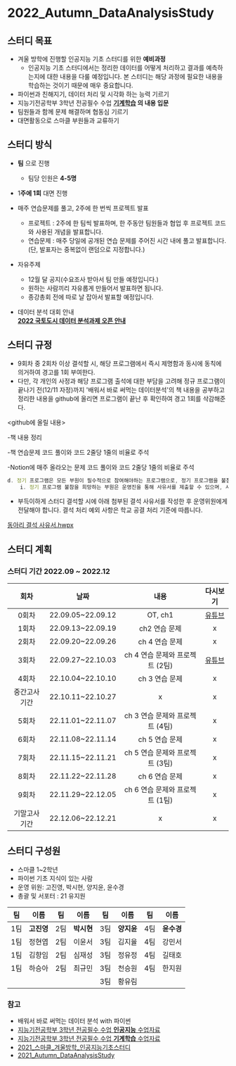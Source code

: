 # **2022_Autumn_DataAnalysisStudy**

## **스터디 목표**

- 겨울 방학에 진행할 인공지능 기초 스터디를 위한 **예비과정**
    - 인공지능 기초 스터디에서는 정리한 데이터를 어떻게 처리하고 결과를 예측하는지에 대한 내용을 다룰 예정입니다. 본 스터디는 해당 과정에 필요한 내용을 학습하는 것이기 때문에 매우 중요합니다.
- 파이썬과 친해지기, 데이터 처리 및 시각화 하는 능력 기르기
- 지능기전공학부 3학년 전공필수 수업 **[기계학습](https://github.com/sejongresearch/2020.MachineLearning) 의 내용 입문**
- 팀원들과 함께 문제 해결하며 협동심 기르기
- 대면활동으로 스마클 부원들과 교류하기

## **스터디 방식**

- **팀** 으로 진행
    - 팀당 인원은 **4-5명**
- 1**주에 1회** 대면 진행
- 매주 연습문제를 풀고, 2주에 한 번씩 프로젝트 발표
    - 프로젝트 : 2주에 한 팀씩 발표하며, 한 주동안 팀원들과 협업 후 프로젝트 코드와 사용된 개념을 발표합니다. 
    - 연습문제 :  매주 당일에 공개된 연습 문제를 주어진 시간 내에 풀고 발표합니다.(단, 발표자는 중복없이 랜덤으로 지정합니다.)

- 자유주제
    - 12월 달 공지(수요조사 받아서 팀 만들 예정입니다.)
    - 원하는 사람끼리 자유롭게 만들어서 발표하면 됩니다.
    - 종강총회 전에 따로 날 잡아서 발표할 예정입니다.

- 데이터 분석 대회 안내   
      [**2022 국토도시 데이터 분석과제 오픈 안내**](https://compas.lh.or.kr/noticeinfo?pageIndex=1&pageSize=10&searchKey=both&searchText=&totalCount=78&brdArtclNo=1869)

## 스터디 규정

- 9회차 중 2회차 이상 결석할 시, 해당 프로그램에서 즉시 제명함과 동시에 동칙에 의거하여 경고를 1회 부여한다.
- 다만, 각 개인의 사정과 해당 프로그램 출석에 대한 부담을 고려해 정규 프로그램이 끝나기 전(12/11 자정)까지 '배워서 바로 써먹는 데이터분석'의 책 내용을 공부하고 정리한 내용을 github에 올리면 프로그램이 끝난 후 확인하여 경고 1회를 삭감해준다.


<github에 올릴 내용>

-책 내용 정리

-책 연습문제 코드 풀이와 코드 2줄당 1줄의 비율로 주석

-Notion에 매주 올라오는 문제 코드 풀이와 코드 2줄당 1줄의 비율로 주석

```jsx
d. 정기 프로그램은 모든 부원이 필수적으로 참여해야하는 프로그램으로, 정기 프로그램을 불참해야하는 사유가 있을 시 아래 조항을 따른다.
	i. 정기 프로그램 불참을 희망하는 부원은 운영진을 통해 사유서를 제출할 수 있으며, 사유서의 양식은 제한 없다.
```

- 부득이하게 스터디 결석할 시에 아래 첨부된 결석 사유서를 작성한 후 운영위원에게 전달해야 합니다. 결석 처리 예외 사항은 학교 공결 처리 기준에 따릅니다.

[동아리 결석 사유서.hwpx](https://github.com/sejongsmarcle/2022_Autumn_DataAnalysisStudy/blob/main/%EB%8F%99%EC%95%84%EB%A6%AC%20%EA%B2%B0%EC%84%9D%20%EC%82%AC%EC%9C%A0%EC%84%9C.hwpx?raw=True)

## **스터디 계획**

### **스터디 기간 2022.09 ~ 2022.12**


|회차|날짜|내용|다시보기|
|:---:|:---:|:---:|:---:|
|0회차|22.09.05~22.09.12|OT, ch1|[유튜브](https://youtu.be/EQXfVV9q-KY)|
|1회차|22.09.13~22.09.19|ch2 연습 문제|x|
|2회차|22.09.20~22.09.26|ch 4 연습 문제|x|
|3회차|22.09.27~22.10.03|ch 4 연습 문제와 프로젝트 (2팀)|[유튜브](https://youtu.be/mn87PTq3eNM)|
|4회차|22.10.04~22.10.10|ch 3 연습 문제|x|
|중간고사 기간|22.10.11~22.10.27|x|x|
|5회차|22.11.01~22.11.07|ch 3 연습 문제와 프로젝트 (4팀)|x|
|6회차|22.11.08~22.11.14|ch 5 연습 문제|x|
|7회차|22.11.15~22.11.21|ch 5 연습 문제와 프로젝트 (3팀)|x|
|8회차|22.11.22~22.11.28|ch 6 연습 문제|x|
|9회차|22.11.29~22.12.05|ch 6 연습 문제와 프로젝트 (1팀)|x|
|기말고사 기간|22.12.06~22.12.21|x|x|



## **스터디 구성원**

- 스마클 1~2학년
- 파이썬 기초 지식이 있는 사람
- 운영 위원: 고진영, 박시현, 양지윤, 윤수경
- 총괄 및 서포터 : 21 유지원

|팀|이름|팀|이름|팀|이름|팀|이름|
|:---:|:---:|:---:|:---:|:---:|:---:|:---:|:---:|
|1팀|**고진영**|2팀|**박시현**|3팀|**양지윤**|4팀|**윤수경**|
|1팀|정현엽|2팀|이윤서|3팀|김지율|4팀|강민서|
|1팀|김향임|2팀|심재성|3팀|정유정|4팀|길태호|
|1팀|하승아|2팀|최규민|3팀|천승원|4팀|한지원|
|||||3팀|황유림|||


### **참고**

- 배워서 바로 써먹는 데이터 분석 with 파이썬
- [지능기전공학부 3학년 전공필수 수업 **인공지능** 수업자료](https://github.com/sejongresearch/2020.Spring.AI)
- [지능기전공학부 3학년 전공필수 수업 **기계학습** 수업자료](https://github.com/sejongresearch/2020.MachineLearning)
- [2021_스마클_겨울방학_인공지능기초스터디](https://github.com/sejongsmarcle/2021_Winter_AiStudy)
- [2021_Autumn_DataAnalysisStudy](https://github.com/sejongsmarcle/2021_Autumn_DataAnalysisStudy)
